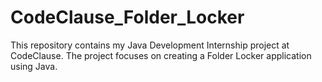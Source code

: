 # CodeClause_Folder_Locker
This repository contains my Java Development Internship project at CodeClause. The project focuses on creating a Folder Locker application using Java.
